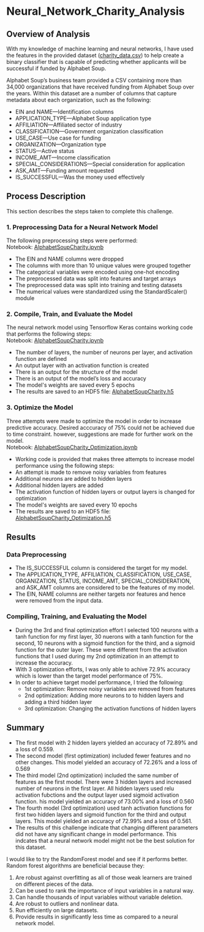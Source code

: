 # Neural_Network_Charity_Analysis

## Overview of Analysis
With my knowledge of machine learning and neural networks, I have used the features in the provided dataset ([charity_data.csv](https://github.com/rmat112/Neural_Network_Charity_Analysis/blob/main/charity_data.csv)) to help create a binary classifier that is capable of predicting whether applicants will be successful if funded by Alphabet Soup.

Alphabet Soup’s business team provided a CSV containing more than 34,000 organizations that have received funding from Alphabet Soup over the years. Within this dataset are a number of columns that capture metadata about each organization, such as the following:

- EIN and NAME—Identification columns
- APPLICATION_TYPE—Alphabet Soup application type
- AFFILIATION—Affiliated sector of industry
- CLASSIFICATION—Government organization classification
- USE_CASE—Use case for funding
- ORGANIZATION—Organization type
- STATUS—Active status
- INCOME_AMT—Income classification
- SPECIAL_CONSIDERATIONS—Special consideration for application
- ASK_AMT—Funding amount requested
- IS_SUCCESSFUL—Was the money used effectively

## Process Description
This section describes the steps taken to complete this challenge.

### 1. Preprocessing Data for a Neural Network Model
The following preprocessing steps were performed:<br/>
Notebook: [AlphabetSoupCharity.ipynb](https://github.com/rmat112/Neural_Network_Charity_Analysis/blob/main/AlphabetSoupCharity.ipynb)
- The EIN and NAME columns were dropped
- The columns with more than 10 unique values were grouped together
- The categorical variables were encoded using one-hot encoding
- The preprocessed data was split into features and target arrays
- The preprocessed data was split into training and testing datasets
- The numerical values were standardized using the StandardScaler() module

### 2. Compile, Train, and Evaluate the Model
The neural network model using Tensorflow Keras contains working code that performs the following steps:<br/>
Notebook: [AlphabetSoupCharity.ipynb](https://github.com/rmat112/Neural_Network_Charity_Analysis/blob/main/AlphabetSoupCharity.ipynb)
- The number of layers, the number of neurons per layer, and activation function are defined
- An output layer with an activation function is created
- There is an output for the structure of the model
- There is an output of the model’s loss and accuracy
- The model's weights are saved every 5 epochs
- The results are saved to an HDF5 file: [AlphabetSoupCharity.h5](https://github.com/rmat112/Neural_Network_Charity_Analysis/blob/main/AlphabetSoupCharity.h5)

### 3. Optimize the Model
Three attempts were made to optimize the model in order to increase predictive accuracy. Desired acccuracy of 75% could not be achieved due to time constraint. however, suggestions are made for further work on the model.<br/>
Notebook: [AlphabetSoupCharity_Optimization.ipynb](https://github.com/rmat112/Neural_Network_Charity_Analysis/blob/main/AlphabetSoupCharity_Optimization.ipynb)
- Working code is provided that makes three attempts to increase model performance using the following steps:
- An attempt is made to remove noisy variables from features
- Additional neurons are added to hidden layers
- Additional hidden layers are added
- The activation function of hidden layers or output layers is changed for optimization
- The model's weights are saved every 10 epochs
- The results are saved to an HDF5 file: [AlphabetSoupCharity_Optimization.h5](https://github.com/rmat112/Neural_Network_Charity_Analysis/blob/main/AlphabetSoupCharity_Optimization.h5)

## Results
### Data Preprocessing
- The IS_SUCCESSFUL column is considered the target for my model.
- The APPLICATION_TYPE, AFFILIATION, CLASSIFICATION, USE_CASE, ORGANIZATION, STATUS, INCOME_AMT, SPECIAL_CONSIDERATION, and ASK_AMT columns are considered to be the features of my model.
- The EIN, NAME columns are neither targets nor features and hence were removed from the input data.

### Compiling, Training, and Evaluating the Model
- During the 3rd and final optimization effort I selected 100 neurons with a tanh function for my first layer, 30 nuerons with a tanh function for the second, 10 neurons with a sigmoid function for the third, and a sigmoid function for the outer layer. These were different from the activation functions that I used during my 2nd optimization in an attempt to increase the accuracy.
- With 3 optimization efforts, I was only able to achive 72.9% accuracy which is lower than the target model performance of 75%.
- In order to achieve target model performance, I tried the following:
    - 1st optimization: Remove noisy variables are removed from features
    - 2nd optimization: Adding more neurons to to hidden layers and adding a third hidden layer
    - 3rd optimization: Changing the activation functions of hidden layers
    
## Summary
- The first model with 2 hidden layers yielded an accuracy of 72.89% and a loss of 0.559.
- The second model (first optimization) included fewer features and no other changes. This model yielded an accuracy of 72.26% and a loss of 0.569
- The third model (2nd optimization) included the same number of features as the first model. There were 3 hidden layers and increased number of neurons in the first layer. All hidden layers used relu activation fubctions and the output layer used sigmoid activation function. his model yielded an accuracy of 73.00% and a loss of 0.560
- The fourth model (3rd optimization) used tanh activation functions for first two hidden layers and sigmoid function for the third and output layers. This model yielded an accuracy of 72.99% and a loss of 0.561.
- The results of this challenge indicate that changing different parameters did not have any significant change in model performance. This indcates that a neural network model might not be the best solution for this dataset. 

I would like to try the RandomForest model and see if it performs better. Random forest algorithms are beneficial because they:

1. Are robust against overfitting as all of those weak learners are trained on different pieces of the data.
2. Can be used to rank the importance of input variables in a natural way.
3. Can handle thousands of input variables without variable deletion.
4. Are robust to outliers and nonlinear data.
5. Run efficiently on large datasets.
6. Provide results in significantly less time as compared to a neural network model.


